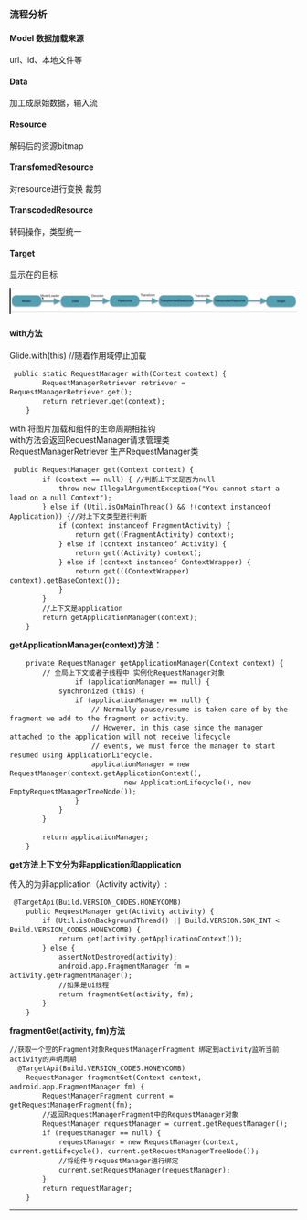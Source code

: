 ### 流程分析
#### Model 数据加载来源
url、id、本地文件等
#### Data
加工成原始数据，输入流
#### Resource
解码后的资源bitmap
#### TransfomedResource
对resource进行变换 裁剪
#### TranscodedResource
转码操作，类型统一
#### Target
显示在的目标

![](img/glide流程.png)

#### with方法
Glide.with(this) //随着作用域停止加载<br>

```
 public static RequestManager with(Context context) {
        RequestManagerRetriever retriever = RequestManagerRetriever.get();
        return retriever.get(context);
    }
```
with 将图片加载和组件的生命周期相挂钩<br>
with方法会返回RequestManager请求管理类<br>
RequestManagerRetriever 生产RequestManager类<br>

```
 public RequestManager get(Context context) {
        if (context == null) { //判断上下文是否为null
            throw new IllegalArgumentException("You cannot start a load on a null Context");
        } else if (Util.isOnMainThread() && !(context instanceof Application)) {//对上下文类型进行判断
            if (context instanceof FragmentActivity) {
                return get((FragmentActivity) context);
            } else if (context instanceof Activity) {
                return get((Activity) context);
            } else if (context instanceof ContextWrapper) {
                return get(((ContextWrapper) context).getBaseContext());
            }
        }
        //上下文是application 
        return getApplicationManager(context);
    }
```

**getApplicationManager(context)方法：**

```
    private RequestManager getApplicationManager(Context context) {
        // 全局上下文或者子线程中 实例化RequestManager对象
                if (applicationManager == null) {
            synchronized (this) {
                if (applicationManager == null) {
                    // Normally pause/resume is taken care of by the fragment we add to the fragment or activity.
                    // However, in this case since the manager attached to the application will not receive lifecycle
                    // events, we must force the manager to start resumed using ApplicationLifecycle.
                    applicationManager = new RequestManager(context.getApplicationContext(),
                            new ApplicationLifecycle(), new EmptyRequestManagerTreeNode());
                }
            }
        }

        return applicationManager;
    }
```
**get方法上下文分为非application和application**

传入的为非application（Activity activity）:

```
 @TargetApi(Build.VERSION_CODES.HONEYCOMB)
    public RequestManager get(Activity activity) {
        if (Util.isOnBackgroundThread() || Build.VERSION.SDK_INT < Build.VERSION_CODES.HONEYCOMB) {
            return get(activity.getApplicationContext());
        } else {
            assertNotDestroyed(activity);
            android.app.FragmentManager fm = activity.getFragmentManager();
            //如果是ui线程
            return fragmentGet(activity, fm);
        }
    }
```

**fragmentGet(activity, fm)方法**

```
//获取一个空的Fragment对象RequestManagerFragment 绑定到activity监听当前activity的声明周期
  @TargetApi(Build.VERSION_CODES.HONEYCOMB)
    RequestManager fragmentGet(Context context, android.app.FragmentManager fm) {
        RequestManagerFragment current = getRequestManagerFragment(fm);
        //返回RequestManagerFragment中的RequestManager对象
        RequestManager requestManager = current.getRequestManager();  
        if (requestManager == null) {
            requestManager = new RequestManager(context, current.getLifecycle(), current.getRequestManagerTreeNode());
            //将组件与requestManager进行绑定
            current.setRequestManager(requestManager);
        }
        return requestManager;
    }
```
****
   
     